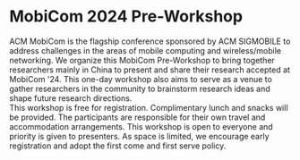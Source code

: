 # MobiCom 2024 Pre-Workshop


ACM MobiCom is the flagship conference sponsored by ACM SIGMOBILE to address  challenges in the areas of mobile computing and wireless/mobile networking. We organize this MobiCom Pre-Workshop to bring together researchers mainly in China to present and share their research accepted at MobiCom '24. This one-day workshop also aims to serve as a venue to gather researchers in the community to brainstorm research ideas and shape future research directions.  
This workshop is free for registration. Complimentary lunch and snacks will be provided. The participants are responsible for their own travel and accommodation arrangements. This workshop is open to everyone and priority is given to presenters. As space is limited, we encourage early registration and adopt the first come and first serve policy.
